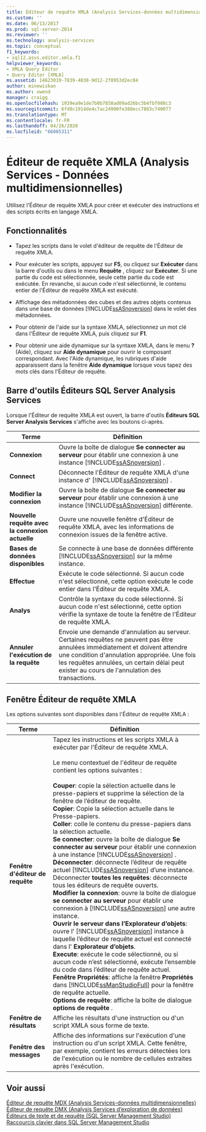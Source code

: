 ```yaml
---
title: Éditeur de requête XMLA (Analysis Services-données multidimensionnelles) | Microsoft Docs
ms.custom: ''
ms.date: 06/13/2017
ms.prod: sql-server-2014
ms.reviewer: ''
ms.technology: analysis-services
ms.topic: conceptual
f1_keywords:
- sql12.asvs.editor.xmla.f1
helpviewer_keywords:
- XMLA Query Editor
- Query Editor [XMLA]
ms.assetid: 14623019-7839-4038-9d12-2f8953d2ec04
author: minewiskan
ms.author: owend
manager: craigg
ms.openlocfilehash: 1939ea9e1de7b0b7858ad09ad26bc3b4fbf008c3
ms.sourcegitcommit: 6fd8c1914de4c7ac24900fe388ecc7883c740077
ms.translationtype: MT
ms.contentlocale: fr-FR
ms.lasthandoff: 04/26/2020
ms.locfileid: "66065311"
---
```

# <a name="xmla-query-editor-analysis-services---multidimensional-data"></a>Éditeur de requête XMLA (Analysis Services - Données multidimensionnelles)
  Utilisez l'Éditeur de requête XMLA pour créer et exécuter des instructions et des scripts écrits en langage XMLA.  
  
## <a name="features"></a>Fonctionnalités  
  
-   Tapez les scripts dans le volet d'éditeur de requête de l'Éditeur de requête XMLA.  
  
-   Pour exécuter les scripts, appuyez sur **F5**, ou cliquez sur **Exécuter** dans la barre d'outils ou dans le menu **Requête** , cliquez sur **Exécuter**. Si une partie du code est sélectionnée, seule cette partie du code est exécutée. En revanche, si aucun code n'est sélectionné, le contenu entier de l'Éditeur de requête XMLA est exécuté.  
  
-   Affichage des métadonnées des cubes et des autres objets contenus dans une base de données [!INCLUDE[ssASnoversion](../includes/ssasnoversion-md.md)] dans le volet des métadonnées.  
  
-   Pour obtenir de l'aide sur la syntaxe XMLA, sélectionnez un mot clé dans l'Éditeur de requête XMLA, puis cliquez sur **F1**.  
  
-   Pour obtenir une aide dynamique sur la syntaxe XMLA, dans le menu **?** (Aide), cliquez sur **Aide dynamique** pour ouvrir le composant correspondant. Avec l'Aide dynamique, les rubriques d'aide apparaissent dans la fenêtre **Aide dynamique** lorsque vous tapez des mots clés dans l'Éditeur de requête.  
  
## <a name="sql-server-analysis-services-editors-toolbar"></a>Barre d'outils Éditeurs SQL Server Analysis Services  
 Lorsque l'Éditeur de requête XMLA est ouvert, la barre d'outils **Éditeurs SQL Server Analysis Services** s'affiche avec les boutons ci-après.  
  
|Terme|Définition|  
|----------|----------------|  
|**Connexion**|Ouvre la boîte de dialogue **Se connecter au serveur** pour établir une connexion à une instance [!INCLUDE[ssASnoversion](../includes/ssasnoversion-md.md)] .|  
|**Connect**|Déconnecte l'Éditeur de requête XMLA d'une instance d' [!INCLUDE[ssASnoversion](../includes/ssasnoversion-md.md)] .|  
|**Modifier la connexion**|Ouvre la boîte de dialogue **Se connecter au serveur** pour établir une connexion à une instance [!INCLUDE[ssASnoversion](../includes/ssasnoversion-md.md)] différente.|  
|**Nouvelle requête avec la connexion actuelle**|Ouvre une nouvelle fenêtre d'Éditeur de requête XMLA, avec les informations de connexion issues de la fenêtre active.|  
|**Bases de données disponibles**|Se connecte à une base de données différente [!INCLUDE[ssASnoversion](../includes/ssasnoversion-md.md)] sur la même instance.|  
|**Effectue**|Exécute le code sélectionné. Si aucun code n'est sélectionné, cette option exécute le code entier dans l'Éditeur de requête XMLA.|  
|**Analys**|Contrôle la syntaxe du code sélectionné. Si aucun code n'est sélectionné, cette option vérifie la syntaxe de toute la fenêtre de l'Éditeur de requête XMLA.|  
|**Annuler l'exécution de la requête**|Envoie une demande d'annulation au serveur. Certaines requêtes ne peuvent pas être annulées immédiatement et doivent attendre une condition d'annulation appropriée. Une fois les requêtes annulées, un certain délai peut exister au cours de l'annulation des transactions.|  
  
## <a name="xmla-query-editor-window"></a>Fenêtre Éditeur de requête XMLA  
 Les options suivantes sont disponibles dans l'Éditeur de requête XMLA :  
  
|Terme|Définition|  
|----------|----------------|  
|**Fenêtre d'éditeur de requête**|Tapez les instructions et les scripts XMLA à exécuter par l'Éditeur de requête XMLA.<br /><br /> Le menu contextuel de l'éditeur de requête contient les options suivantes :<br /><br /> **Couper**: copie la sélection actuelle dans le presse-papiers et supprime la sélection de la fenêtre de l’éditeur de requête.<br />**Copier**: Copie la sélection actuelle dans le Presse-papiers.<br />**Coller**: colle le contenu du presse-papiers dans la sélection actuelle.<br />**Se connecter**: ouvre la boîte de dialogue **Se connecter au serveur** pour établir une connexion à une instance [!INCLUDE[ssASnoversion](../includes/ssasnoversion-md.md)] .<br />**Déconnecter**: déconnecte l’éditeur de requête actuel [!INCLUDE[ssASnoversion](../includes/ssasnoversion-md.md)] d’une instance.<br />Déconnecter **toutes les requêtes**: déconnecte tous les éditeurs de requête ouverts.<br />**Modifier la connexion**: ouvre la boîte de dialogue **se connecter au serveur** pour établir une connexion à [!INCLUDE[ssASnoversion](../includes/ssasnoversion-md.md)] une autre instance.<br />**Ouvrir le serveur dans l’Explorateur d’objets**: ouvre l' [!INCLUDE[ssASnoversion](../includes/ssasnoversion-md.md)] instance à laquelle l’éditeur de requête actuel est connecté dans l' **Explorateur d’objets**.<br />**Execute**: exécute le code sélectionné, ou si aucun code n’est sélectionné, exécute l’ensemble du code dans l’éditeur de requête actuel.<br />**Fenêtre Propriétés**: affiche la fenêtre **Propriétés** dans [!INCLUDE[ssManStudioFull](../includes/ssmanstudiofull-md.md)] pour la fenêtre de requête actuelle.<br />**Options de requête**: affiche la boîte de dialogue **options de requête** .|  
|**Fenêtre de résultats**|Affiche les résultats d'une instruction ou d'un script XMLA sous forme de texte.|  
|**Fenêtre des messages**|Affiche des informations sur l'exécution d'une instruction ou d'un script XMLA. Cette fenêtre, par exemple, contient les erreurs détectées lors de l'exécution ou le nombre de cellules extraites après l'exécution.|  
  
## <a name="see-also"></a>Voir aussi  
 [Éditeur de requête MDX &#40;Analysis Services-données multidimensionnelles&#41;](mdx-query-editor-analysis-services-multidimensional-data.md)   
 [Éditeur de requête DMX &#40;Analysis Services d’exploration de données&#41;](dmx-query-editor-analysis-services-data-mining.md)   
 [Éditeurs de texte et de requête &#40;SQL Server Management Studio&#41;](../relational-databases/scripting/query-and-text-editors-sql-server-management-studio.md)   
 [Raccourcis clavier dans SQL Server Management Studio](../ssms/sql-server-management-studio-keyboard-shortcuts.md)  
  
  
